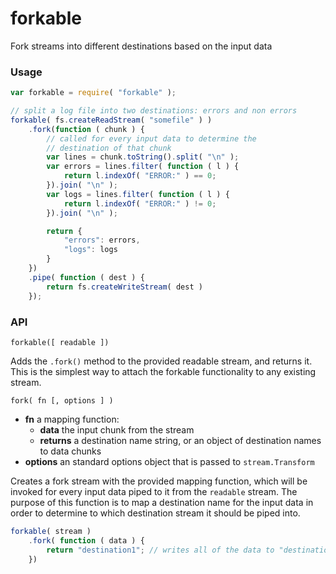 # forkable
Fork streams into different destinations based on the input data

### Usage

```javascript
var forkable = require( "forkable" );

// split a log file into two destinations: errors and non errors
forkable( fs.createReadStream( "somefile" ) )
    .fork(function ( chunk ) {
        // called for every input data to determine the 
        // destination of that chunk
        var lines = chunk.toString().split( "\n" );
        var errors = lines.filter( function ( l ) {
            return l.indexOf( "ERROR:" ) == 0;
        }).join( "\n" );
        var logs = lines.filter( function ( l ) {
            return l.indexOf( "ERROR:" ) != 0;
        }).join( "\n" );

        return {
            "errors": errors,
            "logs": logs
        }
    })
    .pipe( function ( dest ) {
        return fs.createWriteStream( dest )
    });
```

### API

`forkable([ readable ])`

Adds the `.fork()` method to the provided readable stream, and returns it. This is the simplest way to attach the forkable functionality to any existing stream.

`fork( fn [, options ] )`

* **fn** a mapping function:
    - **data** the input chunk from the stream
    - **returns** a destination name string, or an object of destination names to data chunks
* **options** an standard options object that is passed to `stream.Transform`

Creates a fork stream with the provided mapping function, which will be invoked for every input data piped to it from the `readable` stream. The purpose of this function is to map a destination name for the input data in order to determine to which destination stream it should be piped into.

```javascript
forkable( stream )
    .fork( function ( data ) {
        return "destination1"; // writes all of the data to "destination1"
    })
```










